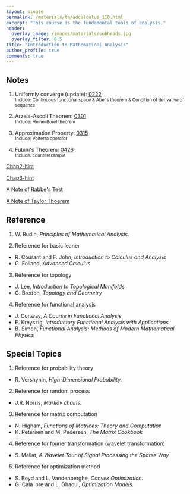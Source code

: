 ```yaml
---
layout: single
permalink: /materials/ta/adcalculus_110.html
excerpt: "This course is the fundamental tools of analysis."
header:
  overlay_image: /images/materials/subheads.jpg
  overlay_filter: 0.5
title: "Introduction to Mathematical Analysis"
author_profile: true
comments: true
---
```


## Notes

1. Uniformly converge (update): [0222](/pdf/materials/ta/adcalculus110/0222.pdf)<br>
  <small>Include: Continuous functional space & Abel's theorem & Condition of derivative of sequence</small>

2. Arzela-Ascoli Theorem: [0301](/pdf/materials/ta/adcalculus110/0301.pdf)<br>
  <small>Include: Heine–Borel theorem</small> 

3. Approximation Property: [0315](/pdf/materials/ta/adcalculus110/0315.pdf)<br>
  <small>Include: Volterra operator</small>

4. Fubini's Theorem: [0426](/pdf/materials/ta/adcalculus110/0426.pdf)<br>
  <small>Include: counterexample</small> 

[Chap2-hint](/pdf/materials/ta/adcalculus110/hw-solu-chap2.pdf)

[Chap3-hint](/pdf/materials/ta/adcalculus110/hw-solu-chap3.pdf)

[A Note of Rabbe's Test](/pdf/materials/ta/adcalculus110/supp_rabbe.pdf)

[A Note of Taylor Thoerem](/pdf/materials/ta/adcalculus110/rmkoftaylor.pdf)

## Reference

1. W. Rudin,  <i>Principles of Mathematical Analysis</i>.

2. Reference for basic leaner
  * R. Courant and F. John, <i>Introduction to Calculus and Analysis</i>
  * G. Folland, <i>Advanced Calculus</i>

3. Reference for topology
  * J. Lee, <i>Introduction to Topological Manifolds</i>
  * G. Bredon, <i>Topology and Geometry</i>

4. Reference for functional analysis
  * J. Conway, <i>A Course in Functional Analysis</i>
  * E. Kreyszig, <i>Introductory Functional Analysis with Applications</i>
  * B. Simon, <i>Functional Analysis: Methods of Modern Mathematical Physics</i>

## Special Topics

1. Reference for probability theory
  * R. Vershynin, <i>High-Dimensional Probability.</i>

2. Reference for random process
  * J.R. Norris, <i>Markov chains.</i>

3. Reference for matrix computation
  * N. Higham, <i>Functions of Matrices: Theory and Computation</i>
  * K. Petersen and M. Pedersen, <i>The Matrix Cookbook</i>

4. Reference for fourier transformation (wavelet transformation)
 * S. Mallat, <i>A Wavelet Tour of Signal Processing the Sparse Way</i>

5. Reference for optimization method
  * S. Boyd and L. Vandenberghe, <i>Convex Optimization.</i>
  * G. Cala ore and L. Ghaoui, <i>Optimization Models.</i>